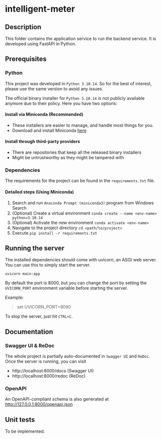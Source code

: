 # intelligent-meter

## Description

This folder contains the application service to run the backend service. It is developed using FastAPI in Python.

## Prerequisites

### Python
This project was developed in `Python 3.10.14`. So for the best of interest, please use the same version to avoid any issues.

The official binary installer for `Python 3.10.14` is not publicly available anymore due to their policy. Here you have two options:

#### Install via Miniconda (**Recommended**)
- These installers are easier to manage, and handle most things for you.
- Download and install Miniconda [here](https://docs.anaconda.com/free/miniconda/miniconda-other-installer-links/)


#### Install through third-party providers

- There are repositories that keep all the released binary installers
- Might be untrustworthy as they might be tampered with

### Dependencies

The requirements for the project can be found in the `requirements.txt` file. 

#### Detailed steps (Using Miniconda)

1. Search and run `Anaconda Prompt (miniconda3)` program from Windows Search
2. (Optional) Create a virtual environment `conda create --name <env-name> python=3.10.14`
3. (Optional) Activate the new environment `conda activate <env-name>`
4. Navigate to the project directory `cd <path/to/project>`
5. Execute `pip install -r requirements.txt`

## Running the server

The installed dependencies should come with uvicorn, an ASGI web server. You can use this to simply start the server.

```uvicorn main:app```

By default the port is 8000, but you can change the port by setting the `UVICORN_PORT` environment variable before starting the server.

Example:

> set UVICORN_PORT=9090

To stop the server, just hit `CTRL+C`.

## Documentation

### Swagger UI & ReDoc

The whole project is partially auto-documented in `Swagger UI` and `ReDoc`. Once the server is running, you can visit
- http://localhost:8000/docs (Swagger UI)
- http://localhost:8000/redoc (ReDoc)

### OpenAPI

An OpenAPI-compliant schema is also generated at http://127.0.0.1:8000/openapi.json


## Unit tests

To be implemented.
